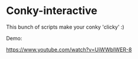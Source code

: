 Conky-interactive
=================

This bunch of scripts make your conky 'clicky' :)

Demo:

https://www.youtube.com/watch?v=UiWWbIWER-8

